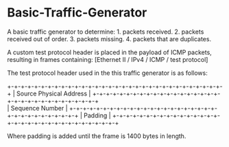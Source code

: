 # Basic-Traffic-Generator

A basic traffic generator to determine:
    1. packets received.
    2. packets received out of order.
    3. packets missing.
    4. packets that are duplicates.

A custom test protocol header is placed in the payload of ICMP packets, resulting in frames containing:
    [Ethernet II / IPv4 / ICMP / test protocol]

The test protocol header used in the this traffic generator is as follows:

+-+-+-+-+-+-+-+-+-+-+-+-+-+-+-+-+-+-+-+-+-+-+-+-+-+-+-+-+-+-+-+-+
|                         Source Physical Address               |
+-+-+-+-+-+-+-+-+-+-+-+-+-+-+-+-+-+-+-+-+-+-+-+-+-+-+-+-+-+-+-+-+           
|                         Sequence Number                       |
+-+-+-+-+-+-+-+-+-+-+-+-+-+-+-+-+-+-+-+-+-+-+-+-+-+-+-+-+-+-+-+-+
|                         Padding                               |
+-+-+-+-+-+-+-+-+-+-+-+-+-+-+-+-+-+-+-+-+-+-+-+-+-+-+-+-+-+-+-+-+

Where padding is added until the frame is 1400 bytes in length.
